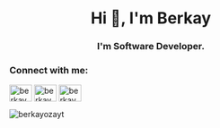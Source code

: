 
<h1 align="center">Hi 👋, I'm Berkay</h1>
<h3 align="center">I'm Software Developer. </h3>


<p align="left">
    <h3 align="left">Connect with me:</h3>
     <a href="https://www.berkayozay.com/"><img align="center"
            src="https://cdn.jsdelivr.net/npm/simple-icons@3.0.1/icons/superuser.svg" alt="berkayozay" height="30"
            width="40" /></a>
       <a href="https://www.linkedin.com/in/berkayozay/" target="blank"><img align="center"
            src="https://cdn.jsdelivr.net/npm/simple-icons@3.0.1/icons/linkedin.svg" alt="berkayozay" height="30"
            width="40" /></a>
    <a href="https://berkayyozayy.medium.com/" target="blank"><img align="center"
            src="https://cdn.jsdelivr.net/npm/simple-icons@3.0.1/icons/medium.svg" alt="berkayozay" height="30"
            width="40" /></a>
            
</p>


      

<p><img align="center" src="https://github-readme-stats.vercel.app/api/top-langs/?username=berkayyozayy&layout=compact"
        alt="berkayozayt" /></p>
